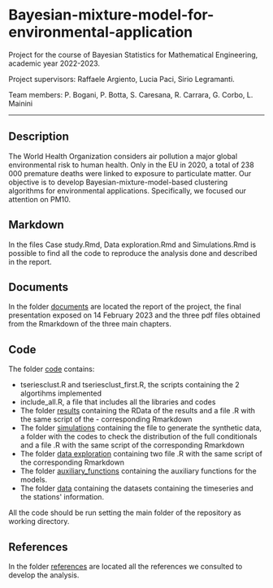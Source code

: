 # Bayesian-mixture-model-for-environmental-application
Project for the course of Bayesian Statistics for Mathematical Engineering, academic year 2022-2023.

Project supervisors: Raffaele Argiento, Lucia Paci, Sirio Legramanti.

Team members: P. Bogani, P. Botta, S. Caresana, R. Carrara, G. Corbo, L. Mainini

---

## Description
The World Health Organization considers air pollution a major global environmental risk to human health. Only in the EU in 2020, a total of 238 000 premature deaths were linked to exposure to particulate matter. Our objective is to develop Bayesian-mixture-model-based clustering algorithms for environmental applications. Specifically, we focused our attention on PM10.

## Markdown
In the files Case study.Rmd, Data exploration.Rmd and Simulations.Rmd is possible to find all the code to reproduce the analysis done and described in the report.

## Documents
In the folder [documents](https://github.com/gabrielecorbo/Bayesian-mixture-model-for-environmental-application/tree/main/documents) are located the report of the project, the final presentation exposed on 14 February 2023 and the three pdf files obtained from the Rmarkdown of the three main chapters.

## Code
The folder [code](https://github.com/gabrielecorbo/Bayesian-mixture-model-for-environmental-application/tree/main/code) contains:

- tseriesclust.R and tseriesclust_first.R, the scripts containing the 2 algortihms implemented
- include_all.R, a file that includes all the libraries and codes
- The folder [results](https://github.com/gabrielecorbo/Bayesian-mixture-model-for-environmental-application/tree/main/code/results) containing the RData of the results and a file .R with the same script of the - corresponding Rmarkdown
- The folder [simulations](https://github.com/gabrielecorbo/Bayesian-mixture-model-for-environmental-application/tree/main/code/simulations) containing the file to generate the synthetic data, a folder with the codes to check the distribution of the full conditionals and a file .R with the same script of the corresponding Rmarkdown
- The folder [data exploration](https://github.com/gabrielecorbo/Bayesian-mixture-model-for-environmental-application/tree/main/code/data%20exploration) containing two file .R with the same script of the corresponding Rmarkdown
- The folder [auxiliary_functions](https://github.com/gabrielecorbo/Bayesian-mixture-model-for-environmental-application/tree/main/code/auxiliary_functions) containing the auxiliary functions for the models.
- The folder [data](https://github.com/gabrielecorbo/Bayesian-mixture-model-for-environmental-application/tree/main/code/data) containing the datasets containing the timeseries and the stations' information.
  
All the code should be run setting the main folder of the repository as working directory.

## References
In the folder [references](https://github.com/gabrielecorbo/Bayesian-mixture-model-for-environmental-application/tree/main/references) are located all the references we consulted to develop the analysis.
